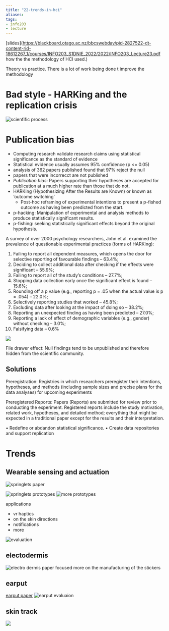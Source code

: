 ```yaml
---
title: "22-trends-in-hci"
aliases: 
tags: 
- info203
- lecture
---
```


[slides](https://blackboard.otago.ac.nz/bbcswebdav/pid-2827522-dt-content-rid-18612267_1/courses/INFO203_S1DNIE_2022/2022/INFO203_Lecture23.pdf
how the the methodology of HCI used.)

Theory vs practice. There is a lot of work being done t improve the methodology

# Bad style - HARKing and the replication crisis

![scienfific process](https://i.imgur.com/m1HDqN3.png)

# Publication bias
- Computing research validate research claims using statistical significance as the standard of evidence 
- Statistical evidence usually assumes 95% confidence (p <= 0.05)
- analysis of 362 papers published found that 97% reject the null
- papers that were incorrecct are not published
- *Publication bias*: Papers supporting their hypotheses are accepted for publication at a much higher rate than those that do not.
- HARKing (Hypothesizing After the Results are Known) or known as ‘outcome switching’
	- Post-hoc reframing of experimental intentions to present a p-fished outcome as having been predicted from the start.
- p-hacking: Manipulation of experimental and analysis methods to produce statistically significant results. 
- p-fishing: seeking statistically significant effects beyond the original hypothesis.

A survey of over 2000 psychology researchers, John et al. examined the prevalence of questionable experimental practices (forms of HARKing): 
1. Failing to report all dependent measures, which opens the door for selective reporting of favourable findings – 63.4%; 
2. Deciding to collect additional data after checking if the effects were significant – 55.9%; 
3. Failing to report all of the study’s conditions – 27.7%; 
4. Stopping data collection early once the significant effect is found – 15.6%; 
5. Rounding off a p value (e.g., reporting p = .05 when the actual value is p = .054) – 22.0%; 
6. Selectively reporting studies that worked – 45.8%; 
7. Excluding data after looking at the impact of doing so – 38.2%; 
8. Reporting an unexpected finding as having been predicted – 27.0%; 
9. Reporting a lack of effect of demographic variables (e.g., gender) without checking – 3.0%;
10. Falsifying data – 0.6%

![](https://i.imgur.com/gro2KnF.png)

File drawer effect: Null findings tend to be unpublished and therefore hidden from the scientific community.

## Solutions

Preregistration: Registries in which researchers preregister their intentions, hypotheses, and methods (including sample sizes and precise plans for the data analyses) for upcoming experiments

Preregistered Reports: Papers (Reports) are submitted for review prior to conducting the experiment. Registered reports include the study motivation, related work, hypotheses, and detailed method; everything that might be expected in a traditional paper except for the results and their interpretation.

• Redefine or abdandon statistical significance. • Create data repositories and support replication

# Trends
## Wearable sensing and actuation
![springlets paper](https://i.imgur.com/QQMmEAk.png)

![springlets prototypes](https://i.imgur.com/zbRefG0.png)
![more prototypes](https://i.imgur.com/dVmrJf9.png)

applications
- vr haptics
- on the skin directions
- notifications
- more

![evaluation](https://i.imgur.com/4edmUVX.png)

## electodermis
![electro dermis paper](https://i.imgur.com/9MMLpOG.png)
focused more on the manufacturing of the stickers

## earput
[earput paper](https://i.imgur.com/ZqfaHUt.png)
![earput evaluaion](https://i.imgur.com/97ZAqGv.png)

## skin track
![](https://i.imgur.com/LlfFZki.png)
